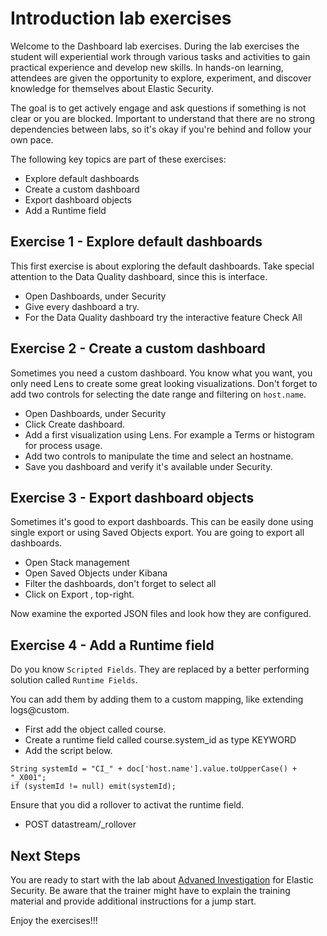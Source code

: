 # Introduction lab exercises

Welcome to the Dashboard lab exercises. During the lab exercises the student will experiential work through various tasks and activities to gain practical experience and develop new skills. In hands-on learning, attendees are given the opportunity to explore, experiment, and discover knowledge for themselves about Elastic Security.

The goal is to get actively engage and ask questions if something is not clear or you are blocked. Important to understand that there are no strong dependencies between labs, so it's okay if you're behind and follow your own pace.

The following key topics are part of these exercises:

- Explore default dashboards
- Create a custom dashboard
- Export dashboard objects
- Add a Runtime field

## Exercise 1 - Explore default dashboards

This first exercise is about exploring the default dashboards. Take special attention to the Data Quality dashboard, since this is interface.

- Open Dashboards, under Security
- Give every dashboard a try.
- For the Data Quality dashboard try the interactive feature Check All


## Exercise 2 - Create a custom dashboard

Sometimes you need a custom dashboard. You know what you want, you only need Lens to create some great looking visualizations. Don't forget to add two controls for selecting the date range and filtering on `host.name`.

- Open Dashboards, under Security
- Click Create dashboard.
- Add a first visualization using Lens. For example a Terms or histogram for process usage.
- Add two controls to manipulate the time and select an hostname.
- Save you dashboard and verify it's available under Security.

## Exercise 3 - Export dashboard objects

Sometimes it's good to export dashboards. This can be easily done using single export or using Saved Objects export. You are going to export all dashboards.

- Open Stack management
- Open Saved Objects under Kibana
- Filter the dashboards, don't forget to select all
- Click on Export , top-right.

Now examine the exported JSON files and look how they are configured.

## Exercise 4 - Add a Runtime field

Do you know `Scripted Fields`. They are replaced by a better performing solution called `Runtime Fields`.

You can add them by adding them to a custom mapping, like extending logs@custom.

- First add the object called course.
- Create a runtime field called course.system_id as type KEYWORD
- Add the script below.

```
String systemId = "CI_" + doc['host.name'].value.toUpperCase() + "_X001";
if (systemId != null) emit(systemId);
```

Ensure that you did a rollover to activat the runtime field.

- POST datastream/_rollover

## Next Steps

You are ready to start with the lab about [Advaned Investigation](../08-AdvancedInvestigation/README.md) for Elastic Security. Be aware that the trainer might have to explain the training material and provide additional instructions for a jump start.

Enjoy the exercises!!!
